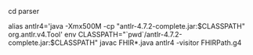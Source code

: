 cd parser

alias antlr4='java -Xmx500M -cp "antlr-4.7.2-complete.jar:$CLASSPATH" org.antlr.v4.Tool'
env CLASSPATH="`pwd`/antlr-4.7.2-complete.jar:$CLASSPATH"  javac FHIR*.java
antlr4 -visitor FHIRPath.g4

